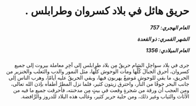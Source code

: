 <h1 dir="rtl">حريق هائل في بلاد كسروان وطرابلس .</h1>

<h5 dir="rtl">العام الهجري:  757

الشهر القمري: ذو القعدة

العام الميلادي: 1356</h5>

<p dir="rtl">جرى في بلاد سواحِلِ الشام حريقٌ مِن بلاد طرابلس إلى آخِرِ معاملة بيروت إلى جميع كسروان، أحرق الجبالَ كُلَّها ومات الوحوش كلُّها، مثل النمور والدب والثعلب والخنزير من الحريق، ما بقي للوحوشِ مَوضِعٌ يهربون فيها، وبقي الحريقُ عليه أيامًا، وهرب الناس إلى جانب البحر خوفًا من النار، واحترق زيتون كثير، فلما نزل المطرُ أطفأه بإذن الله تعالى، ومن العجب أن ورقة من شجرةٍ وقعت في بيتٍ مِن مدخنته، فأحرقت جميع ما فيه من الأثاث والثياب وغير ذلك، ومن حلية حرير كثير، وغالب هذه البلاد للدروز والرَّافضة.</p></br>
